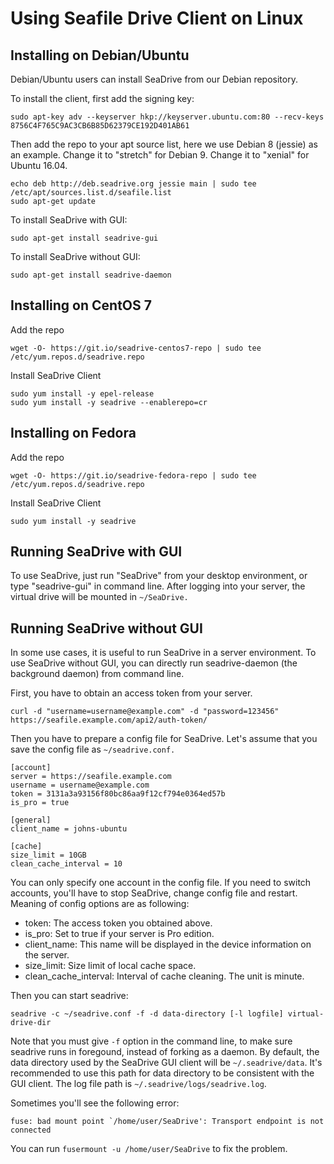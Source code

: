 # Using Seafile Drive Client on Linux

## Installing on Debian/Ubuntu

Debian/Ubuntu users can install SeaDrive from our Debian repository.

To install the client, first add the signing key:

```
sudo apt-key adv --keyserver hkp://keyserver.ubuntu.com:80 --recv-keys 8756C4F765C9AC3CB6B85D62379CE192D401AB61
```

Then add the repo to your apt source list, here we use Debian 8 (jessie) as an example. Change it to "stretch" for Debian 9. Change it to "xenial" for Ubuntu 16.04.

```
echo deb http://deb.seadrive.org jessie main | sudo tee /etc/apt/sources.list.d/seafile.list
sudo apt-get update
```

To install SeaDrive with GUI:

```
sudo apt-get install seadrive-gui
```

To install SeaDrive without GUI:

```
sudo apt-get install seadrive-daemon
```

## Installing on CentOS 7

Add the repo

```
wget -O- https://git.io/seadrive-centos7-repo | sudo tee /etc/yum.repos.d/seadrive.repo
```

Install SeaDrive Client

```
sudo yum install -y epel-release
sudo yum install -y seadrive --enablerepo=cr
```

## Installing on Fedora

Add the repo

```
wget -O- https://git.io/seadrive-fedora-repo | sudo tee /etc/yum.repos.d/seadrive.repo
```

Install SeaDrive Client

```
sudo yum install -y seadrive
```

## Running SeaDrive with GUI

To use SeaDrive, just run "SeaDrive" from your desktop environment, or type "seadrive-gui" in command line. After logging into your server, the virtual drive will be mounted in `~/SeaDrive.`

## Running SeaDrive without GUI

In some use cases, it is useful to run SeaDrive in a server environment. To use SeaDrive without GUI, you can directly run seadrive-daemon (the background daemon) from command line.

First, you have to obtain an access token from your server.

```
curl -d "username=username@example.com" -d "password=123456" https://seafile.example.com/api2/auth-token/
```

Then you have to prepare a config file for SeaDrive. Let's assume that you save the config file as `~/seadrive.conf.`

```
[account]
server = https://seafile.example.com
username = username@example.com
token = 3131a3a93156f80bc86aa9f12cf794e0364ed57b
is_pro = true

[general]
client_name = johns-ubuntu

[cache]
size_limit = 10GB
clean_cache_interval = 10
```

You can only specify one account in the config file. If you need to switch accounts, you'll have to stop SeaDrive, change config file and restart. Meaning of config options are as following:

* token: The access token you obtained above.
* is_pro: Set to true if your server is Pro edition.
* client_name: This name will be displayed in the device information on the server.
* size_limit: Size limit of local cache space.
* clean_cache_interval: Interval of cache cleaning. The unit is minute.

Then you can start seadrive:

```
seadrive -c ~/seadrive.conf -f -d data-directory [-l logfile] virtual-drive-dir
```

Note that you must give `-f` option in the command line, to make sure seadrive runs in foregound, instead of forking as a daemon. By default, the data directory used by the SeaDrive GUI client will be `~/.seadrive/data`. It's recommended to use this path for data directory to be consistent with the GUI client. The log file path is `~/.seadrive/logs/seadrive.log`.

Sometimes you'll see the following error:

```
fuse: bad mount point `/home/user/SeaDrive': Transport endpoint is not connected
```

You can run `fusermount -u /home/user/SeaDrive` to fix the problem.

